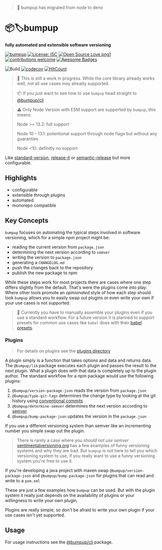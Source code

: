> 🚧 bumpup has migrated from node to deno

# 📦🏷bumpup
**fully automated and extensible software versioning**

[![bumpup](https://img.shields.io/badge/%F0%9F%93%A6-bumpup-informational)](https:/github.com/danielr1996/bumpup)
[![License: ISC](https://img.shields.io/badge/License-ISC-blue.svg)](https://opensource.org/licenses/ISC)
[![Open Source Love png1](https://badges.frapsoft.com/os/v1/open-source.png?v=103)](https://github.com/ellerbrock/open-source-badges/)
[![contributions welcome](https://img.shields.io/badge/contributions-welcome-brightgreen.svg?style=flat)](https://github.com/dwyl/esta/issues)
[![Awesome Badges](https://img.shields.io/badge/badges-awesome-green.svg)](https://github.com/Naereen/badges)

![Build](https://github.com/danielr1996/bumpup/workflows/Build/badge.svg)
[![codecov](https://codecov.io/gh/danielr1996/bumpup/branch/master/graph/badge.svg)](https://codecov.io/gh/danielr1996/bumpup)
[![HitCount](http://hits.dwyl.com/danielr1996/bumpup.svg)](http://hits.dwyl.com/danielr1996/bumpup)
> 🚧 This is still a work in progress. While the core library already works well, not all use cases may already
> supported.

> 📦 If you just want to see how to use `bumpup` head straight to [@bumpup/cli](core/cli/README.md)

> ⚠ Only Node Version with ESM support are supported by `bumpup`, this means:
>
> Node &gt;= 13.2: full support
>
> Node 10 - 13.1:  potentional support through node flags but without any guaranties
>
> Node <10: definitly no support

Like
[standard-version](https://github.com/conventional-changelog/standard-version#readme),
[release-it](https://github.com/release-it/release-it#readme) or
[semantic-release](https://github.com/semantic-release/semantic-release)
but more configurable.

## Highlights
- configurable
- extensible through plugins
- automated
- monorepo compatible

## Key Concepts
`bumpup` focuses on automating the typical steps involved in software versioning, which for a simple npm project might be:
- reading the current version from `package.json`
- determining the next version according to `semver`
- writing the version to `package.json`
- generating a `CHANGELOG.md` 
- push the changes back to the repository
- publish the new package to npm

While these steps work for most projects there are cases where one step differs slightly from the default. 
That's were the plugins come into play: Where other tools promote an *opinionated* style of how each step should look `bumpup`
allows you to easily swap out plugins or even write your own if your use cases is not supported. 

> 🚧 Currently you have to manually assemble your plugins even if you use a standard workflow. For a future version it is 
> planned to support presets for common use cases like `babel` does with their [babel presets](https://babeljs.io/docs/en/presets).

### Plugins
> For details on plugins see the [plugins directory](plugins/README.md)

A plugin simply is a function that takes options and data and returns data. The `@bumpup/lib` package executes each plugin and passes
the result to the next plugin. What a plugin does with that data is completely up to the plugin author. 
The standard workflow for a npm package would use the following plugins:

1. `@bumpup/version-package-json` reads the version from `package.json`
2. `@bumpup/type-git-tags` determines the change type by looking at the git history using [conventional commits](https://www.conventionalcommits.org/en/v1.0.0/)
3. `@bumpup/determine-semver` determines the next version according to [semver](https://semver.org/)
4. `@bumpup/bump-package-json` updates the version in the `package.json`

If you use a different versioning system than semver like an incrementing number you simple swap out the plugin. 
> There is rarely a case where you *should not use semver* [sentimentalversioning.org](http://sentimentalversioning.org/) 
> has a few examples of funny versioning systems and why they are bad. 
> But `bumpup` is not here to tell you which versioning system to use, if you really want to use a funny versioning system
> you're free to use it.

If you're developing a java project with maven swap `@bumpup/version-package-json` and `@bumpup/bump-package-json` for plugins
that can read and write to a `pom.xml`

These are just a few examples how `bumpup` can be used. But with the plugin system it really just depends on 
the availability of plugins or your willingness to write your own plugin. 

Plugins are really simple, so don't be afraid to write your own plugin if your use cases isn't yet supported.

## Usage
For usage instructions see the [@bumpup/cli](core/cli/README.md) package.
